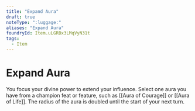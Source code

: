 ```yaml
---
title: "Expand Aura"
draft: true
noteType: ":luggage:"
aliases: "Expand Aura"
foundryId: Item.uLGRBx3LMqVyN31t
tags:
  - Item
---
```


# Expand Aura

You focus your divine power to extend your influence. Select one aura you have from a champion feat or feature, such as [[Aura of Courage]] or [[Aura of Life]]. The radius of the aura is doubled until the start of your next turn.
